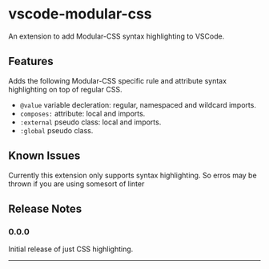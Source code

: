 # vscode-modular-css

An extension to add Modular-CSS syntax highlighting to VSCode.

## Features

Adds the following Modular-CSS specific rule and attribute syntax highlighting on top of regular CSS.
* `@value` variable decleration: regular, namespaced and wildcard imports.
* `composes:` attribute: local and imports.
* `:external` pseudo class: local and imports.
* `:global` pseudo class.

## Known Issues

Currently this extension only supports syntax highlighting. So erros may be thrown if you are using somesort of linter

## Release Notes

### 0.0.0

Initial release of just CSS highlighting.

-----------------------------------------------------------------------------------------------------------
